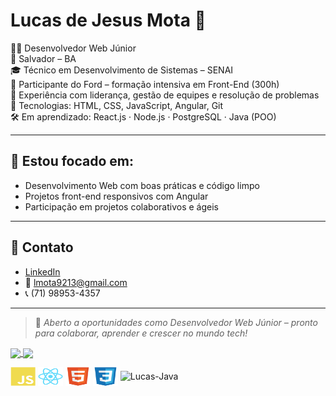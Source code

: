 # Lucas de Jesus Mota 👋

👨‍💻 Desenvolvedor Web Júnior  
📍 Salvador – BA  
🎓 Técnico em Desenvolvimento de Sistemas – SENAI  
🚀 Participante do Ford <Enter> – formação intensiva em Front-End (300h)  
💼 Experiência com liderança, gestão de equipes e resolução de problemas  
🔧 Tecnologias: HTML, CSS, JavaScript, Angular, Git  
🛠️ Em aprendizado: React.js · Node.js · PostgreSQL · Java (POO)

---

## 🌱 Estou focado em:

- Desenvolvimento Web com boas práticas e código limpo
- Projetos front-end responsivos com Angular
- Participação em projetos colaborativos e ágeis

---

## 🔗 Contato

- [LinkedIn](https://www.linkedin.com/in/lucas-mota-230b2b248/)
- 📧 lmota9213@gmail.com
- 📞 (71) 98953-4357

---

> 📌 *Aberto a oportunidades como Desenvolvedor Web Júnior – pronto para colaborar, aprender e crescer no mundo tech!*


<a href="https://github.com/LucasDJM/github-readme-stats">
  <img height=200 align="center" src="https://github-readme-stats.vercel.app/api?username=LucasDJM&theme=dracula" />
</a>
<a href="https://github.com/LucasDJM/convoychat">
  <img height=200 align="center" src="https://github-readme-stats.vercel.app/api/top-langs?username=LucasDJM&layout=compact&langs_count=8&card_width=320&theme=dracula" />
</a>
<div>
  <p>
    
  </p>
</div>
<div>
 <img align="center" alt="Lucas-Js" height="30" width="40" src="https://raw.githubusercontent.com/devicons/devicon/master/icons/javascript/javascript-plain.svg">
  <img align="center" alt="Lucas-React" height="30" width="40" src="https://raw.githubusercontent.com/devicons/devicon/master/icons/react/react-original.svg">
  <img align="center" alt="Lucas-HTML" height="30" width="40" src="https://raw.githubusercontent.com/devicons/devicon/master/icons/html5/html5-original.svg">
  <img align="center" alt="Lucas-CSS" height="30" width="40" src="https://raw.githubusercontent.com/devicons/devicon/master/icons/css3/css3-original.svg">
  <img align="center" alt="Lucas-Java" height="30" width="40" src="https://cdn.jsdelivr.net/gh/devicons/devicon/icons/adonisjs/adonisjs-original.svg" />
          
          
</div>





